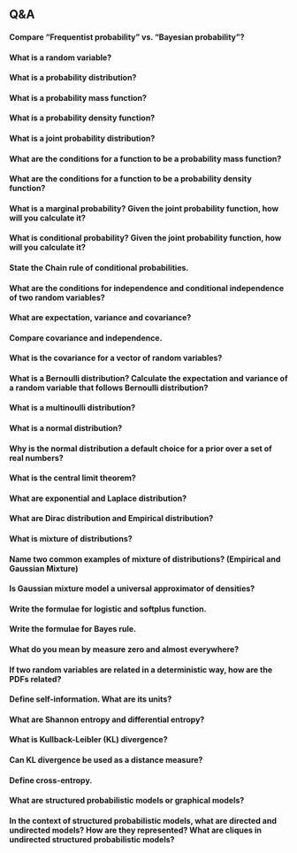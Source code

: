 ## Q&A

#### Compare “Frequentist probability” vs. “Bayesian probability”?

#### What is a random variable?

#### What is a probability distribution?

#### What is a probability mass function?

#### What is a probability density function?

#### What is a joint probability distribution?

#### What are the conditions for a function to be a probability mass function?

#### What are the conditions for a function to be a probability density function?

#### What is a marginal probability? Given the joint probability function, how will you calculate it?

#### What is conditional probability? Given the joint probability function, how will you calculate it?

#### State the Chain rule of conditional probabilities.

#### What are the conditions for independence and conditional independence of two random variables?

#### What are expectation, variance and covariance?

#### Compare covariance and independence.

#### What is the covariance for a vector of random variables?

#### What is a Bernoulli distribution? Calculate the expectation and variance of a random variable that follows Bernoulli distribution?

#### What is a multinoulli distribution?

#### What is a normal distribution?

#### Why is the normal distribution a default choice for a prior over a set of real numbers?

#### What is the central limit theorem?

#### What are exponential and Laplace distribution?

#### What are Dirac distribution and Empirical distribution?

#### What is mixture of distributions?

#### Name two common examples of mixture of distributions? (Empirical and Gaussian Mixture)

#### Is Gaussian mixture model a universal approximator of densities?

#### Write the formulae for logistic and softplus function.

#### Write the formulae for Bayes rule.

#### What do you mean by measure zero and almost everywhere?

#### If two random variables are related in a deterministic way, how are the PDFs related?

#### Define self-information. What are its units?

#### What are Shannon entropy and differential entropy?

#### What is Kullback-Leibler (KL) divergence?

#### Can KL divergence be used as a distance measure?

#### Define cross-entropy.

#### What are structured probabilistic models or graphical models?

#### In the context of structured probabilistic models, what are directed and undirected models? How are they represented? What are cliques in undirected structured probabilistic models?
